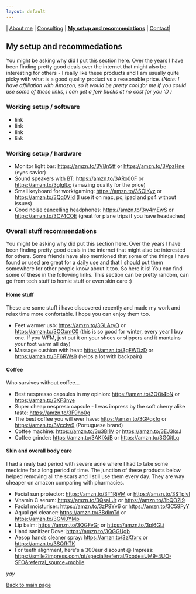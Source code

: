 ```yaml
---
layout: default
---
```

| [About me](./about_me.html) | [Consulting](./certs.html) | [**My setup and recommedations**](./recommend.html) | [Contact](./contact.html)|

## My setup and recommedations
You might be asking why did I put this section here. Over the years I have been finding pretty good deals over the internet that might also be interesting for others - I really like these products and I am usually quite picky with what is a good quality product vs a reasonable price.
_(Note: I have affiliation with Amazon, so it would be pretty cool for me if you could use some of these links, I can get a few bucks at no cost for you :D )_

### Working setup / software
* link
* link
* link
* link

### Working setup / hardware
* Monitor light bar: https://amzn.to/3VBn5tf or https://amzn.to/3VpzHne (eyes savior)
* Sound speakers with BT: https://amzn.to/3ARo00F or https://amzn.to/3gIglLc (amazing quality for the price)
* Small keyboard for work/gaming: https://amzn.to/3SOlKyz or https://amzn.to/3Qq0VId (I use it on mac, pc, ipad and ps4 without issues)
* Good noise cancelling headphones: https://amzn.to/3w4mEwS or https://amzn.to/3C74COE (great for plane trips if you have headaches)


### Overall stuff recommendations
You might be asking why did put this section here. Over the years I have been finding pretty good deals in the internet that might also be interested for others. Some friends have also mentioned that some of the things I have found or used are great for a daily use and that I should put them somewhere for other people know about it too. So here it is! You can find some of these in the following links. This section can be pretty random, can go from tech stuff to homie stuff or even skin care :)

#### Home stuff
These are some stuff i have discovered recently and made my work and relax time more confortable. I hope you can enjoy them too.
* Feet warmer usb: https://amzn.to/3GLAryO or https://amzn.to/3OGxmC0 (this is so good for winter, every year I buy one. If you WFM, just put it on your shoes or slippers and it mantains your foot warm all day)
* Massage cushion with heat: https://amzn.to/3gFWDzD or https://amzn.to/3F6RWs9 (helps a lot with backpain)

#### Coffee
Who survives without coffee...
* Best nespresso capsules in my opinion: https://amzn.to/3OOt4bN or https://amzn.to/3XF3nye
* Super cheap nespreso capsule - I was impress by the soft cherry alike taste: https://amzn.to/3F9ho0g
* The best coffee you will ever have: https://amzn.to/3GPqxfo or https://amzn.to/3VccIw9 (Portuguese brand) 
* Coffee machine: https://amzn.to/3u3Bl1V or https://amzn.to/3EJ3ksJ
* Coffee grinder: https://amzn.to/3AKIXdB or https://amzn.to/3GQitLq

#### Skin and overall body care
I had a realy bad period with severe acne where I had to take some medicine for a long period of time. The junction of these products below helped removing all the scars and I still use them every day. They are way cheaper on amazon comparing with pharmacies.
* Facial sun protector:  https://amzn.to/3T1RjVM or https://amzn.to/3STplvl
* Vitamin C serum: https://amzn.to/3QsaLJr or https://amzn.to/3bQO2I9
* Facial moisturiser: https://amzn.to/3zP9Yv6 or https://amzn.to/3C59FyY
* Aqual gel cleaner: https://amzn.to/3BdlmTd or https://amzn.to/3GM0YMp
* Lip balm:  https://amzn.to/3QGFvGr or https://amzn.to/3pl6GLi
* Hand sanitizer Dove: https://amzn.to/3QGGUgb
* Aesop hands cleaner spray: https://amzn.to/3zXfxrx or https://amzn.to/3SQfhTK
* For teeth alignment, here's a 300eur discount @ Impress: https://smile2impress.com/pt/special/referral/?code=UM9-4UO-SFO&referral_source=mobile


_yay_


[Back to main page](./)
